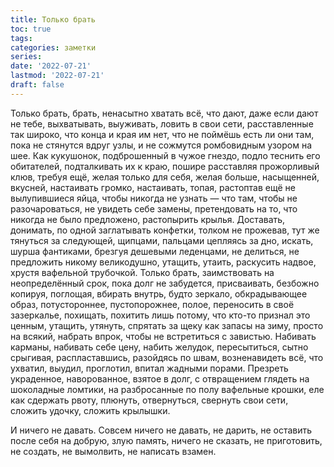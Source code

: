 ```yaml
---
title: Только брать
toc: true
tags:
categories: заметки
series:
date: '2022-07-21'
lastmod: '2022-07-21'
draft: false
---
```


<!--more-->

Только брать, брать, ненасытно хватать всё, что дают, даже если дают не тебе, выхватывать, выуживать, ловить в свои сети, расставленные так широко, что конца и края им нет, что не поймёшь есть ли они там, пока не стянутся вдруг узлы, и не сожмутся ромбовидным узором на шее. Как кукушонок, подброшенный в чужое гнездо, подло теснить его обитателей, подталкивать их к краю, пошире расставляя прожорливый клюв, требуя ещё, желая только для себя, желая больше, насыщенней, вкусней, настаивать громко, настаивать, топая, растоптав ещё не вылупившиеся яйца, чтобы никогда не узнать — что там, чтобы не разочароваться, не увидеть себе замены, претендовать на то, что никогда не было предложено, растопырить крылья. Доставать, донимать, по одной заглатывать конфетки, толком не прожевав, тут же тянуться за следующей, щипцами, пальцами цепляясь за дно, искать, шурша фантиками, брезгуя дешевыми леденцами, не делиться, не предложить никому великодушно, утащить, утаить, раскусить надвое, хрустя вафельной трубочкой. Только брать, заимствовать на неопределённый срок, пока долг не забудется, присваивать, безбожно копируя, поглощая, вбирать внутрь, будто зеркало, обкрадывающее образ, потустороннее, пустопорожнее, полое, переносить в своё зазеркалье, похищать, похитить лишь потому, что кто-то признал это ценным, утащить, утянуть, спрятать за щеку как запасы на зиму, просто на всякий, набрать впрок, чтобы не встретиться с завистью. Набивать карманы, набивать себе цену, набить желудок, пересытиться, сытно срыгивая, распластавшись, разойдясь по швам, возненавидеть всё, что ухватил, выудил, проглотил, впитал жадными порами. Презреть украденное, наворованное, взятое в долг, с отвращением глядеть на шоколадные ломтики, на разбросанные по полу вафельные крошки, еле как сдержать рвоту, плюнуть, отвернуться, свернуть свои сети, сложить удочку, сложить крылышки.

И ничего не давать. Совсем ничего не давать, не дарить, не оставить после себя на добрую, злую память, ничего не сказать, не приготовить, не создать, не вымолвить, не написать взамен.
